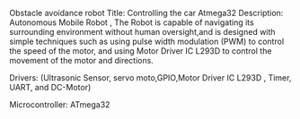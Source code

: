 Obstacle avoidance robot 
Title: Controlling the car  Atmega32
Description: Autonomous Mobile Robot , The Robot is capable of navigating its surrounding environment without human oversight,and is designed with simple techniques such as using pulse width modulation (PWM) to control the speed of the motor, and using Motor Driver IC L293D to control the movement of the motor and directions.

Drivers: (Ultrasonic Sensor, servo moto,GPIO,Motor Driver IC L293D , Timer, UART, and DC-Motor)

Microcontroller: ATmega32
